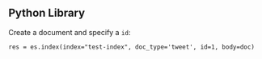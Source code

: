 
## Python Library

Create a document and specify a `id`:

```
res = es.index(index="test-index", doc_type='tweet', id=1, body=doc)
```
